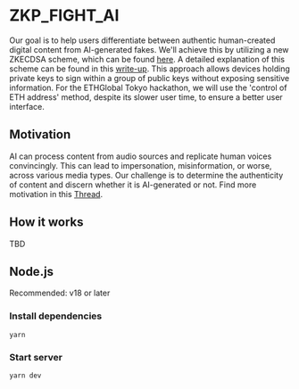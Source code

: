 # ZKP_FIGHT_AI
Our goal is to help users differentiate between authentic human-created digital content from AI-generated fakes. We'll achieve this by utilizing a new ZKECDSA scheme, which can be found [here](https://github.com/personaelabs/spartan-ecdsa). A detailed explanation of this scheme can be found in this [write-up](https://personaelabs.org/posts/spartan-ecdsa/). This approach allows devices holding private keys to sign within a group of public keys without exposing sensitive information. For the ETHGlobal Tokyo hackathon, we will use the 'control of ETH address'  method, despite its slower user time, to ensure a better user interface.

## Motivation
AI can process content from audio sources and replicate human voices convincingly. This can lead to impersonation, misinformation, or worse, across various media types. Our challenge is to determine the authenticity of content and discern whether it is AI-generated or not. Find more motivation in this [Thread](https://twitter.com/wyatt_benno/status/1646725297172258819?s=20).

## How it works
TBD

## Node.js

Recommended: v18 or later

### Install dependencies

```
yarn
```

### Start server

```
yarn dev
```
